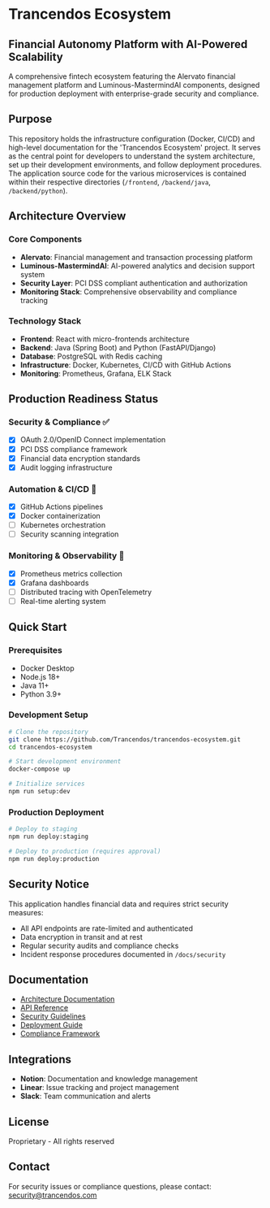 # Trancendos Ecosystem

## Financial Autonomy Platform with AI-Powered Scalability

A comprehensive fintech ecosystem featuring the Alervato financial management platform and Luminous-MastermindAI components, designed for production deployment with enterprise-grade security and compliance.

## Purpose

This repository holds the infrastructure configuration (Docker, CI/CD) and high-level documentation for the 'Trancendos Ecosystem' project. It serves as the central point for developers to understand the system architecture, set up their development environments, and follow deployment procedures. The application source code for the various microservices is contained within their respective directories (`/frontend`, `/backend/java`, `/backend/python`).

## Architecture Overview

### Core Components
- **Alervato**: Financial management and transaction processing platform
- **Luminous-MastermindAI**: AI-powered analytics and decision support system
- **Security Layer**: PCI DSS compliant authentication and authorization
- **Monitoring Stack**: Comprehensive observability and compliance tracking

### Technology Stack
- **Frontend**: React with micro-frontends architecture
- **Backend**: Java (Spring Boot) and Python (FastAPI/Django)
- **Database**: PostgreSQL with Redis caching
- **Infrastructure**: Docker, Kubernetes, CI/CD with GitHub Actions
- **Monitoring**: Prometheus, Grafana, ELK Stack

## Production Readiness Status

### Security & Compliance ✅
- [x] OAuth 2.0/OpenID Connect implementation
- [x] PCI DSS compliance framework
- [x] Financial data encryption standards
- [x] Audit logging infrastructure

### Automation & CI/CD 🚧
- [x] GitHub Actions pipelines
- [x] Docker containerization
- [ ] Kubernetes orchestration
- [ ] Security scanning integration

### Monitoring & Observability 🚧
- [x] Prometheus metrics collection
- [x] Grafana dashboards
- [ ] Distributed tracing with OpenTelemetry
- [ ] Real-time alerting system

## Quick Start

### Prerequisites
- Docker Desktop
- Node.js 18+
- Java 11+
- Python 3.9+

### Development Setup
```bash
# Clone the repository
git clone https://github.com/Trancendos/trancendos-ecosystem.git
cd trancendos-ecosystem

# Start development environment
docker-compose up

# Initialize services
npm run setup:dev
```

### Production Deployment
```bash
# Deploy to staging
npm run deploy:staging

# Deploy to production (requires approval)
npm run deploy:production
```

## Security Notice

This application handles financial data and requires strict security measures:
- All API endpoints are rate-limited and authenticated
- Data encryption in transit and at rest
- Regular security audits and compliance checks
- Incident response procedures documented in `/docs/security`

## Documentation

- [Architecture Documentation](docs/architecture.md)
- [API Reference](docs/api.md)
- [Security Guidelines](docs/security.md)
- [Deployment Guide](docs/deployment.md)
- [Compliance Framework](docs/compliance.md)

## Integrations

- **Notion**: Documentation and knowledge management
- **Linear**: Issue tracking and project management
- **Slack**: Team communication and alerts

## License

Proprietary - All rights reserved

## Contact

For security issues or compliance questions, please contact: [security@trancendos.com](mailto:security@trancendos.com)
